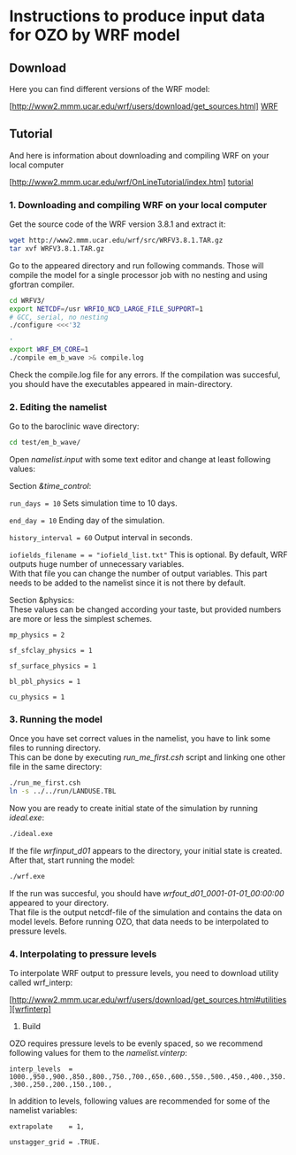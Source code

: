 
# Instructions to produce input data for OZO by WRF model

## Download

Here you can find different versions of the WRF model:

[http://www2.mmm.ucar.edu/wrf/users/download/get_sources.html] [WRF]

## Tutorial

And here is information about downloading and compiling WRF on your local computer

[http://www2.mmm.ucar.edu/wrf/OnLineTutorial/index.htm] [tutorial]


### 1. Downloading and compiling WRF on your local computer

Get the source code of the WRF version 3.8.1 and extract it:

```sh
wget http://www2.mmm.ucar.edu/wrf/src/WRFV3.8.1.TAR.gz
tar xvf WRFV3.8.1.TAR.gz
```

Go to the appeared directory and run following commands. Those will compile the model for a single processor job with no nesting and using gfortran compiler. 

```sh
cd WRFV3/
export NETCDF=/usr WRFIO_NCD_LARGE_FILE_SUPPORT=1
# GCC, serial, no nesting
./configure <<<'32

'
export WRF_EM_CORE=1
./compile em_b_wave >& compile.log
```
Check the compile.log file for any errors. If the compilation was succesful, you should have the executables appeared in main-directory.

### 2. Editing the namelist 

Go to the baroclinic wave directory:  
```sh
cd test/em_b_wave/
```
Open _namelist.input_ with some text editor and change at least following values:  

Section _&time\_control_:  


`run_days = 10` Sets simulation time to 10 days. 

`end_day = 10` Ending day of the simulation.  

`history_interval = 60` Output interval in seconds. 

`iofields_filename = = "iofield_list.txt"` This is optional. By default, WRF outputs huge number of unnecessary variables.  
With that file you can change the number of output variables. This part needs to be added to the namelist since it is not there by default.


Section &physics:  
These values can be changed according your taste, but provided numbers are more or less the simplest schemes.  

`mp_physics = 2`  

`sf_sfclay_physics = 1`  

`sf_surface_physics = 1`  

`bl_pbl_physics = 1`  

`cu_physics = 1`  


### 3. Running the model
Once you have set correct values in the namelist, you have to link some files to running directory.  
This can be done by executing _run\_me\_first.csh_ script and linking one other file in the same directory:

```sh
./run_me_first.csh
ln -s ../../run/LANDUSE.TBL
```

Now you are ready to create initial state of the simulation by running _ideal.exe_:

```sh
./ideal.exe
```

If the file _wrfinput\_d01_ appears to the directory, your initial state is created.  
After that, start running the model:

```sh
./wrf.exe
```

If the run was succesful, you should have _wrfout\_d01\_0001-01-01\_00:00:00_ appeared to your directory.  
That file is the output netcdf-file of the simulation and contains the data on model levels. Before running OZO, that data needs to be interpolated to pressure levels.

### 4. Interpolating to pressure levels


To interpolate WRF output to pressure levels, you need to download utility called wrf\_interp:

[http://www2.mmm.ucar.edu/wrf/users/download/get_sources.html#utilities][wrfinterp]

1. Build


OZO requires pressure levels to be evenly spaced, so we recommend following values for them to the _namelist.vinterp_:  

`interp_levels  = 1000.,950.,900.,850.,800.,750.,700.,650.,600.,550.,500.,450.,400.,350.,300.,250.,200.,150.,100.,`  


In addition to levels, following values are recommended for some of the namelist variables:  

`extrapolate    = 1,` 

`unstagger_grid = .TRUE.`  



[//]: # (Reference links)

[WRF]: <http://www2.mmm.ucar.edu/wrf/users/download/get_source.html>
[tutorial]: <http://www2.mmm.ucar.edu/wrf/OnLineTutorial/index.htm>
[wrfinterp]: <http://www2.mmm.ucar.edu/wrf/users/download/get_sources.html#utilities>
